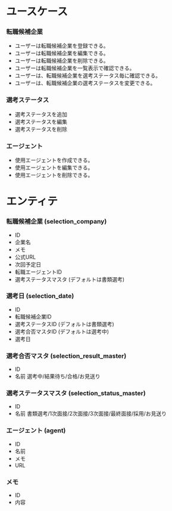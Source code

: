 # ユースケース

### 転職候補企業
- ユーザーは転職候補企業を登録できる。
- ユーザーは転職候補企業を編集できる。
- ユーザーは転職候補企業を削除できる。
- ユーザーは転職候補企業を一覧表示で確認できる。
- ユーザーは、転職候補企業を選考ステータス毎に確認できる。
- ユーザーは、転職候補企業の選考ステータスを変更できる。

### 選考ステータス
- 選考ステータスを追加
- 選考ステータスを編集
- 選考ステータスを削除

### エージェント
- 使用エージェントを作成できる。
- 使用エージェントを編集できる。
- 使用エージェントを削除できる。

# エンティテ

### 転職候補企業 (selection_company)
- ID
- 企業名
- メモ
- 公式URL
- 次回予定日
- 転職エージェントID
- 選考ステータスマスタ (デフォルトは書類選考)

### 選考日 (selection_date)
- ID
- 転職候補企業ID
- 選考ステータスID (デフォルトは書類選考)
- 選考合否マスタID (デフォルトは選考中)
- 選考日

### 選考合否マスタ (selection_result_master)
- ID
- 名前
選考中/結果待ち/合格/お見送り

### 選考ステータスマスタ (selection_status_master)
- ID
- 名前
書類選考/1次面接/2次面接/3次面接/最終面接/採用/お見送り

### エージェント (agent)
- ID
- 名前
- メモ
- URL

### メモ
- ID
- 内容